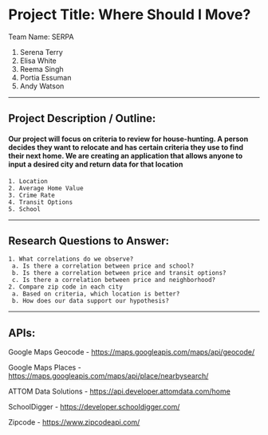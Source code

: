 # Project Title: Where Should I Move?
Team Name: SERPA
1. Serena Terry
2. Elisa White
3. Reema Singh
4. Portia Essuman
5. Andy Watson
***
## Project Description / Outline:
#### Our project will focus on criteria to review for house-hunting.  A person decides they want to relocate and has certain criteria they use to find their next home.  We are creating an application that allows anyone to input a desired city and return data for that location
```
1. Location
2. Average Home Value
3. Crime Rate
4. Transit Options
5. School
```
***
## Research Questions to Answer:
```
1. What correlations do we observe?
 a. Is there a correlation between price and school?
 b. Is there a correlation between price and transit options?
 c. Is there a correlation between price and neighborhood?
2. Compare zip code in each city
 a. Based on criteria, which location is better?
 b. How does our data support our hypothesis?
```
***
## APIs:
Google Maps Geocode - https://maps.googleapis.com/maps/api/geocode/

Google Maps Places - https://maps.googleapis.com/maps/api/place/nearbysearch/

ATTOM Data Solutions - https://api.developer.attomdata.com/home

SchoolDigger - https://developer.schooldigger.com/

Zipcode - https://www.zipcodeapi.com/